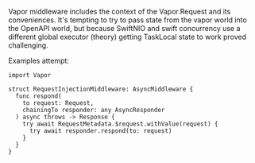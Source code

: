 Vapor middleware includes the context of the Vapor.Request and its conveniences. It's tempting to 
try to pass state from the vapor world into the OpenAPI world, but because SwiftNIO and swift concurrency
use a different global executor (theory) getting TaskLocal state to work proved challenging. 

Examples attempt:
```
import Vapor

struct RequestInjectionMiddleware: AsyncMiddleware {
  func respond(
    to request: Request,
    chainingTo responder: any AsyncResponder
  ) async throws -> Response {
    try await RequestMetadata.$request.withValue(request) {
      try await responder.respond(to: request)
    }
  }
}

```
